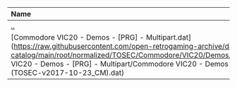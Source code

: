|Name|Size|
|:---|---:|
|[..](../index.html)|DIR|
|[Commodore VIC20 - Demos - [PRG] - Multipart.dat](https://raw.githubusercontent.com/open-retrogaming-archive/dat-catalog/main/root/normalized/TOSEC/Commodore/VIC20/Demos/[PRG]/Multipart/Commodore VIC20 - Demos - [PRG] - Multipart/Commodore VIC20 - Demos - [PRG] - Multipart (TOSEC-v2017-10-23_CM).dat)|14519|
